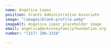 ```yaml
---
name: Angelica Lopez
position: Grants Administrative Associate
image: "/images/blank-profile.webp"
imageAlt: Angelica Lopez placeholder image
email: angelica@mckinneyfamilyfoundation.org
number: "(317) 296-3318"

---
```

